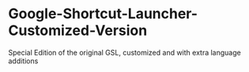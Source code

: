# Google-Shortcut-Launcher-Customized-Version
Special Edition of the original GSL, customized and with extra language additions
